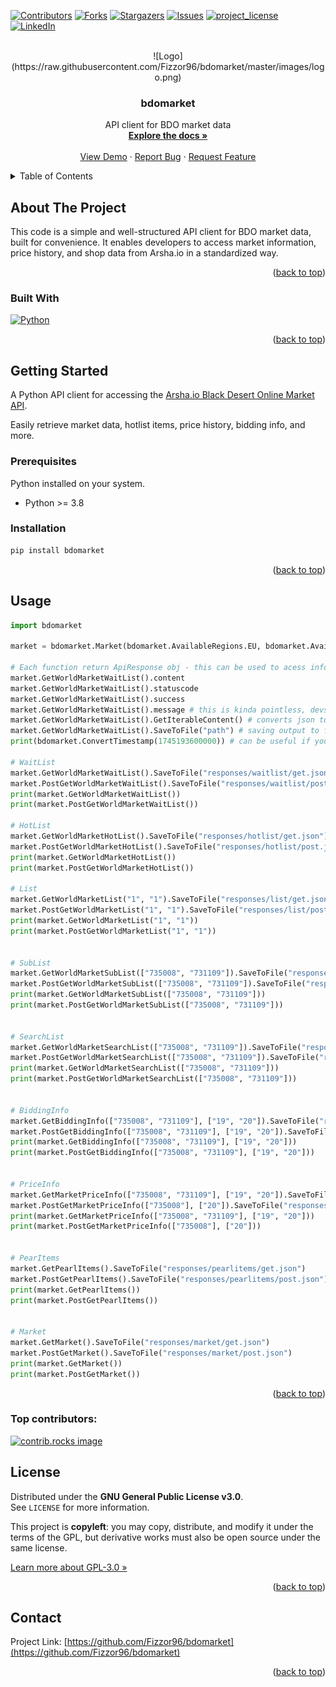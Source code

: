 <!-- Improved compatibility of back to top link: See: https://github.com/othneildrew/Best-README-Template/pull/73 -->
<a id="readme-top"></a>
<!--
*** Thanks for checking out the Best-README-Template. If you have a suggestion
*** that would make this better, please fork the repo and create a pull request
*** or simply open an issue with the tag "enhancement".
*** Don't forget to give the project a star!
*** Thanks again! Now go create something AMAZING! :D
-->



<!-- PROJECT SHIELDS -->
<!--
*** I'm using markdown "reference style" links for readability.
*** Reference links are enclosed in brackets [ ] instead of parentheses ( ).
*** See the bottom of this document for the declaration of the reference variables
*** for contributors-url, forks-url, etc. This is an optional, concise syntax you may use.
*** https://www.markdownguide.org/basic-syntax/#reference-style-links
-->
[![Contributors][contributors-shield]][contributors-url]
[![Forks][forks-shield]][forks-url]
[![Stargazers][stars-shield]][stars-url]
[![Issues][issues-shield]][issues-url]
[![project_license][license-shield]][license-url]
[![LinkedIn][linkedin-shield]][linkedin-url]



<!-- PROJECT LOGO -->
<br />
<div align="center">
  <!-- <a href="https://github.com/Fizzor96/bdomarket">
    <img src="https://github.com/Fizzor96/bdomarket/blob/master/images/logo.png" alt="Logo" width="800" height="380">
  </a> -->
![Logo](https://raw.githubusercontent.com/Fizzor96/bdomarket/master/images/logo.png)


<h3 align="center">bdomarket</h3>

  <p align="center">
    API client for BDO market data
    <br />
    <a href="https://github.com/Fizzor96/bdomarket"><strong>Explore the docs »</strong></a>
    <br />
    <br />
    <a href="https://github.com/Fizzor96/bdomarket">View Demo</a>
    &middot;
    <a href="https://github.com/Fizzor96/bdomarket/issues/new?labels=bug&template=bug-report---.md">Report Bug</a>
    &middot;
    <a href="https://github.com/Fizzor96/bdomarket/issues/new?labels=enhancement&template=feature-request---.md">Request Feature</a>
  </p>
</div>



<!-- TABLE OF CONTENTS -->
<details>
  <summary>Table of Contents</summary>
  <ol>
    <li>
      <a href="#about-the-project">About The Project</a>
      <ul>
        <li><a href="#built-with">Built With</a></li>
      </ul>
    </li>
    <li>
      <a href="#getting-started">Getting Started</a>
      <ul>
        <li><a href="#prerequisites">Prerequisites</a></li>
        <li><a href="#installation">Installation</a></li>
      </ul>
    </li>
    <li><a href="#usage">Usage</a></li>
    <li><a href="#roadmap">Roadmap</a></li>
    <li><a href="#contributing">Contributing</a></li>
    <li><a href="#license">License</a></li>
    <li><a href="#contact">Contact</a></li>
    <li><a href="#acknowledgments">Acknowledgments</a></li>
  </ol>
</details>



<!-- ABOUT THE PROJECT -->
## About The Project

This code is a simple and well-structured API client for BDO market data, built for convenience. It enables developers to access market information, price history, and shop data from Arsha.io in a standardized way.

<p align="right">(<a href="#readme-top">back to top</a>)</p>



### Built With

[![Python][Python.com]][Python-url]

<p align="right">(<a href="#readme-top">back to top</a>)</p>



<!-- GETTING STARTED -->
## Getting Started

A Python API client for accessing the [Arsha.io Black Desert Online Market API](https://www.postman.com/bdomarket/arsha-io-bdo-market-api/overview).

Easily retrieve market data, hotlist items, price history, bidding info, and more.

### Prerequisites

Python installed on your system.
* Python >= 3.8

### Installation
   ```sh
   pip install bdomarket
   ```

<p align="right">(<a href="#readme-top">back to top</a>)</p>



<!-- USAGE EXAMPLES -->
## Usage
```python
import bdomarket

market = bdomarket.Market(bdomarket.AvailableRegions.EU, bdomarket.AvailableApiVersions.V2, bdomarket.SupportedLanguages.English)

# Each function return ApiResponse obj - this can be used to acess information more easier
market.GetWorldMarketWaitList().content
market.GetWorldMarketWaitList().statuscode
market.GetWorldMarketWaitList().success
market.GetWorldMarketWaitList().message # this is kinda pointless, devs did not implement such functionality
market.GetWorldMarketWaitList().GetIterableContent() # converts json to py iterable type
market.GetWorldMarketWaitList().SaveToFile("path") # saving output to file
print(bdomarket.ConvertTimestamp(1745193600000)) # can be useful if you don't know how to convert Unix timestamps to human readable format. Note (Post)GetMarketPriceInfo return timestamps...

# WaitList
market.GetWorldMarketWaitList().SaveToFile("responses/waitlist/get.json")
market.PostGetWorldMarketWaitList().SaveToFile("responses/waitlist/post.json")
print(market.GetWorldMarketWaitList())
print(market.PostGetWorldMarketWaitList())

# HotList
market.GetWorldMarketHotList().SaveToFile("responses/hotlist/get.json")
market.PostGetWorldMarketHotList().SaveToFile("responses/hotlist/post.json")
print(market.GetWorldMarketHotList())
print(market.PostGetWorldMarketHotList())

# List
market.GetWorldMarketList("1", "1").SaveToFile("responses/list/get.json")
market.PostGetWorldMarketList("1", "1").SaveToFile("responses/list/post.json")
print(market.GetWorldMarketList("1", "1"))
print(market.PostGetWorldMarketList("1", "1"))


# SubList
market.GetWorldMarketSubList(["735008", "731109"]).SaveToFile("responses/sublist/get.json")
market.PostGetWorldMarketSubList(["735008", "731109"]).SaveToFile("responses/sublist/post.json")
print(market.GetWorldMarketSubList(["735008", "731109"]))
print(market.PostGetWorldMarketSubList(["735008", "731109"]))


# SearchList
market.GetWorldMarketSearchList(["735008", "731109"]).SaveToFile("responses/searchlist/get.json")
market.PostGetWorldMarketSearchList(["735008", "731109"]).SaveToFile("responses/searchlist/post.json")
print(market.GetWorldMarketSearchList(["735008", "731109"]))
print(market.PostGetWorldMarketSearchList(["735008", "731109"]))


# BiddingInfo
market.GetBiddingInfo(["735008", "731109"], ["19", "20"]).SaveToFile("responses/bidding/get.json")
market.PostGetBiddingInfo(["735008", "731109"], ["19", "20"]).SaveToFile("responses/bidding/post.json")
print(market.GetBiddingInfo(["735008", "731109"], ["19", "20"]))
print(market.PostGetBiddingInfo(["735008", "731109"], ["19", "20"]))


# PriceInfo
market.GetMarketPriceInfo(["735008", "731109"], ["19", "20"]).SaveToFile("responses/priceinfo/get.json")
market.PostGetMarketPriceInfo(["735008"], ["20"]).SaveToFile("responses/priceinfo/post.json")
print(market.GetMarketPriceInfo(["735008", "731109"], ["19", "20"]))
print(market.PostGetMarketPriceInfo(["735008"], ["20"]))


# PearItems
market.GetPearlItems().SaveToFile("responses/pearlitems/get.json")
market.PostGetPearlItems().SaveToFile("responses/pearlitems/post.json")
print(market.GetPearlItems())
print(market.PostGetPearlItems())


# Market
market.GetMarket().SaveToFile("responses/market/get.json")
market.PostGetMarket().SaveToFile("responses/market/post.json")
print(market.GetMarket())
print(market.PostGetMarket())

```

<!-- _For more examples, please refer to the [Documentation](https://example.com)_ -->

<p align="right">(<a href="#readme-top">back to top</a>)</p>



<!-- ROADMAP -->
<!-- ## Roadmap

- [ ] Feature 1
- [ ] Feature 2
- [ ] Feature 3
    - [ ] Nested Feature

See the [open issues](https://github.com/github_username/repo_name/issues) for a full list of proposed features (and known issues).

<p align="right">(<a href="#readme-top">back to top</a>)</p> -->



<!-- CONTRIBUTING -->
<!-- ## Contributing

Contributions are what make the open source community such an amazing place to learn, inspire, and create. Any contributions you make are **greatly appreciated**.

If you have a suggestion that would make this better, please fork the repo and create a pull request. You can also simply open an issue with the tag "enhancement".
Don't forget to give the project a star! Thanks again!

1. Fork the Project
2. Create your Feature Branch (`git checkout -b feature/AmazingFeature`)
3. Commit your Changes (`git commit -m 'Add some AmazingFeature'`)
4. Push to the Branch (`git push origin feature/AmazingFeature`)
5. Open a Pull Request

<p align="right">(<a href="#readme-top">back to top</a>)</p> -->

### Top contributors:

<a href="https://github.com/Fizzor96/bdomarket/graphs/contributors">
  <img src="https://contrib.rocks/image?repo=Fizzor96/bdomarket" alt="contrib.rocks image" />
</a>



<!-- LICENSE -->
## License

Distributed under the **GNU General Public License v3.0**.  
See `LICENSE` for more information.

This project is **copyleft**: you may copy, distribute, and modify it under the terms of the GPL, but derivative works must also be open source under the same license.

[Learn more about GPL-3.0 »](https://www.gnu.org/licenses/gpl-3.0.html)

<p align="right">(<a href="#readme-top">back to top</a>)</p>



<!-- CONTACT -->
## Contact

<!-- Your Name - [@twitter_handle](https://twitter.com/twitter_handle) - email@email_client.com -->

Project Link: [https://github.com/Fizzor96/bdomarket](https://github.com/Fizzor96/bdomarket)

<p align="right">(<a href="#readme-top">back to top</a>)</p>



<!-- ACKNOWLEDGMENTS -->
<!-- ## Acknowledgments

* []()
* []()
* []()

<p align="right">(<a href="#readme-top">back to top</a>)</p> -->



<!-- MARKDOWN LINKS & IMAGES -->
<!-- https://www.markdownguide.org/basic-syntax/#reference-style-links -->
[contributors-shield]: https://img.shields.io/github/contributors/github_username/repo_name.svg?style=for-the-badge
[contributors-url]: https://github.com/Fizzor96/bdomarket/graphs/contributors
[forks-shield]: https://img.shields.io/github/forks/github_username/repo_name.svg?style=for-the-badge
[forks-url]: https://github.com/Fizzor96/bdomarket/network/members
[stars-shield]: https://img.shields.io/github/stars/github_username/repo_name.svg?style=for-the-badge
[stars-url]: https://github.com/Fizzor96/bdomarket/stargazers
[issues-shield]: https://img.shields.io/github/issues/github_username/repo_name.svg?style=for-the-badge
[issues-url]: https://github.com/Fizzor96/bdomarket/issues
[license-shield]: https://img.shields.io/github/license/github_username/repo_name.svg?style=for-the-badge
[license-url]: https://github.com/Fizzor96/bdomarket/blob/master/LICENSE.txt
[linkedin-shield]: https://img.shields.io/badge/-LinkedIn-black.svg?style=for-the-badge&logo=linkedin&colorB=555
[linkedin-url]: https://linkedin.com/in/linkedin_username
[product-screenshot]: images/screenshot.png
[Python-url]: https://www.python.org/
[Python.com]: https://img.shields.io/badge/python-0769AD?style=for-the-badge&logo=python&logoColor=white